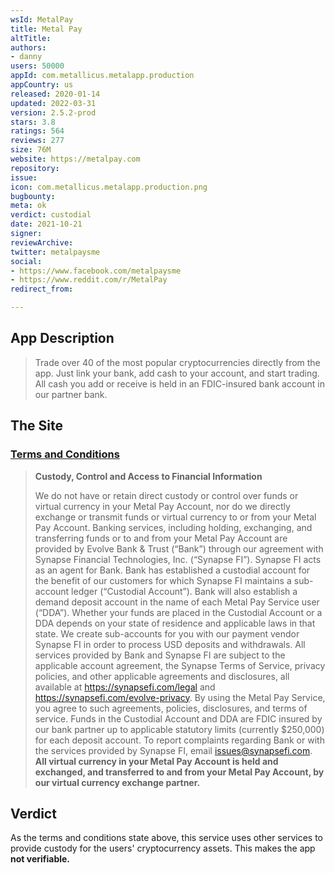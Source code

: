 ```yaml
---
wsId: MetalPay
title: Metal Pay
altTitle: 
authors:
- danny
users: 50000
appId: com.metallicus.metalapp.production
appCountry: us
released: 2020-01-14
updated: 2022-03-31
version: 2.5.2-prod
stars: 3.8
ratings: 564
reviews: 277
size: 76M
website: https://metalpay.com
repository: 
issue: 
icon: com.metallicus.metalapp.production.png
bugbounty: 
meta: ok
verdict: custodial
date: 2021-10-21
signer: 
reviewArchive: 
twitter: metalpaysme
social:
- https://www.facebook.com/metalpaysme
- https://www.reddit.com/r/MetalPay
redirect_from: 

---
```


## App Description

> Trade over 40 of the most popular cryptocurrencies directly from the app. Just link your bank, add cash to your account, and start trading. All cash you add or receive is held in an FDIC-insured bank account in our partner bank.

## The Site

### [Terms and Conditions](https://www.metalpay.com/terms-of-use.html)

> **Custody, Control and Access to Financial Information**
> 
> We do not have or retain direct custody or control over funds or virtual currency in your Metal Pay Account, nor do we directly exchange or transmit funds or virtual currency to or from your Metal Pay Account. Banking services, including holding, exchanging, and transferring funds or to and from your Metal Pay Account are provided by Evolve Bank & Trust (“Bank”) through our agreement with Synapse Financial Technologies, Inc. (“Synapse FI”). Synapse FI acts as an agent for Bank. Bank has established a custodial account for the benefit of our customers for which Synapse FI maintains a sub-account ledger (“Custodial Account”). Bank will also establish a demand deposit account in the name of each Metal Pay Service user (“DDA”). Whether your funds are placed in the Custodial Account or a DDA depends on your state of residence and applicable laws in that state. We create sub-accounts for you with our payment vendor Synapse FI in order to process USD deposits and withdrawals. All services provided by Bank and Synapse FI are subject to the applicable account agreement, the Synapse Terms of Service, privacy policies, and other applicable agreements and disclosures, all available at https://synapsefi.com/legal and https://synapsefi.com/evolve-privacy. By using the Metal Pay Service, you agree to such agreements, policies, disclosures, and terms of service. Funds in the Custodial Account and DDA are FDIC insured by our bank partner  up to applicable statutory limits (currently $250,000) for each deposit account. To report complaints regarding Bank or with the services provided by Synapse FI, email issues@synapsefi.com. **All virtual currency in your Metal Pay Account is held and exchanged, and transferred to and from your Metal Pay Account, by our virtual currency exchange partner.**

## Verdict

As the terms and conditions state above, this service uses other services to provide custody for the users' cryptocurrency assets. This makes the app **not verifiable.**
